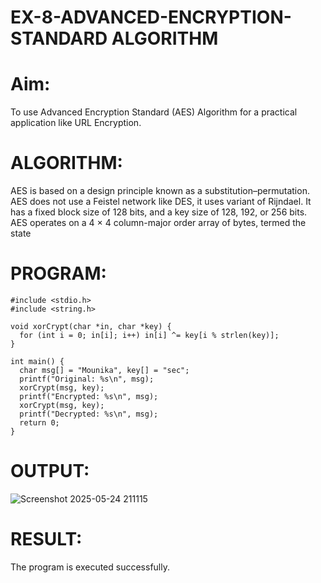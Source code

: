 # EX-8-ADVANCED-ENCRYPTION-STANDARD ALGORITHM
# Aim:
To use Advanced Encryption Standard (AES) Algorithm for a practical application like URL Encryption.

# ALGORITHM:
AES is based on a design principle known as a substitution–permutation.
AES does not use a Feistel network like DES, it uses variant of Rijndael.
It has a fixed block size of 128 bits, and a key size of 128, 192, or 256 bits.
AES operates on a 4 × 4 column-major order array of bytes, termed the state
# PROGRAM:
~~~
#include <stdio.h>
#include <string.h>

void xorCrypt(char *in, char *key) {
  for (int i = 0; in[i]; i++) in[i] ^= key[i % strlen(key)];
}

int main() {
  char msg[] = "Mounika", key[] = "sec";
  printf("Original: %s\n", msg);
  xorCrypt(msg, key);
  printf("Encrypted: %s\n", msg);
  xorCrypt(msg, key);
  printf("Decrypted: %s\n", msg);
  return 0;
}
~~~

# OUTPUT:
![Screenshot 2025-05-24 211115](https://github.com/user-attachments/assets/904423dd-aab1-41d3-b239-0128f2c677cd)


# RESULT:
 The program is executed successfully.

